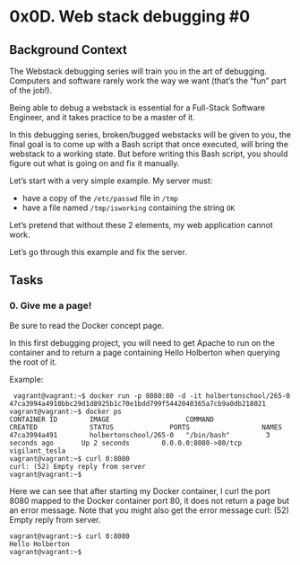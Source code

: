 # 0x0D. Web stack debugging #0

## Background Context

The Webstack debugging series will train you in the art of debugging. Computers and software rarely work the way we want (that’s the “fun” part of the job!).

Being able to debug a webstack is essential for a Full-Stack Software Engineer, and it takes practice to be a master of it.

In this debugging series, broken/bugged webstacks will be given to you, the final goal is to come up with a Bash script that once executed, will bring the webstack to a working state. But before writing this Bash script, you should figure out what is going on and fix it manually.

Let’s start with a very simple example. My server must:

- have a copy of the `/etc/passwd` file in `/tmp`
- have a file named `/tmp/isworking` containing the string `OK`

Let’s pretend that without these 2 elements, my web application cannot work.

Let’s go through this example and fix the server.

## Tasks

### 0. Give me a page!

Be sure to read the Docker concept page.

In this first debugging project, you will need to get Apache to run on the container and to return a page containing Hello Holberton when querying the root of it.

Example:

```
 vagrant@vagrant:~$ docker run -p 8080:80 -d -it holbertonschool/265-0
47ca3994a4910bbc29d1d8925b1c70e1bdd799f5442040365a7cb9a0db218021
vagrant@vagrant:~$ docker ps
CONTAINER ID        IMAGE                   COMMAND             CREATED             STATUS              PORTS                  NAMES
47ca3994a491        holbertonschool/265-0   "/bin/bash"         3 seconds ago       Up 2 seconds        0.0.0.0:8080->80/tcp   vigilant_tesla
vagrant@vagrant:~$ curl 0:8080
curl: (52) Empty reply from server
vagrant@vagrant:~$
```

Here we can see that after starting my Docker container, I curl the port 8080 mapped to the Docker container port 80, it does not return a page but an error message. Note that you might also get the error message curl: (52) Empty reply from server.

```
vagrant@vagrant:~$ curl 0:8080
Hello Holberton
vagrant@vagrant:~$
```


